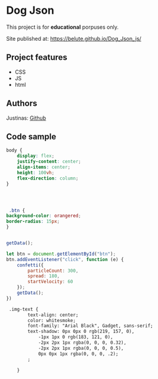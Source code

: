 

# Dog Json



This project is for **educational** porpuses only. 

Site published at: https://belute.github.io/Dog_Json_js/


## Project features


-   CSS
-   JS
-   html

## Authors

Justinas: [Github](https://github.com/Belute)

## Code sample

```css
body {
    display: flex;
    justify-content: center;
    align-items: center;
    height: 100vh;
    flex-direction: column;
}




 .btn {
background-color: orangered;
border-radius: 15px;
} 
```

``` js

getData();

let btn = document.getElementById("btn");
btn.addEventListener("click", function (e) {
    confetti({
        particleCount: 300,
        spread: 180,
        startVelocity: 60
    });
    getData();
})
```
```html
 .img-text {
        text-align: center;
        color: whitesmoke;
        font-family: "Arial Black", Gadget, sans-serif;
        text-shadow: 0px 0px 0 rgb(219, 157, 0),
            -1px 1px 0 rgb(183, 121, 0),
            -2px 2px 1px rgba(0, 0, 0, 0.32),
            -2px 2px 1px rgba(0, 0, 0, 0.5),
            0px 0px 1px rgba(0, 0, 0, .2);
        ;

    }

```
